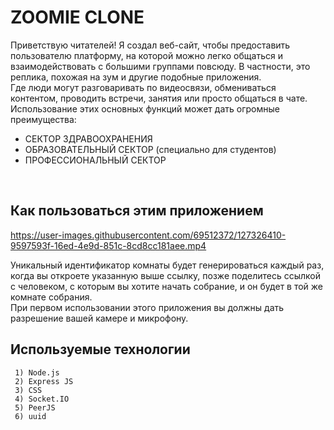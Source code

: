# ZOOMIE CLONE #
Приветствую читателей!
Я создал веб-сайт, чтобы предоставить пользователю платформу, на которой можно легко общаться и взаимодействовать с большими группами повсюду. В частности, это реплика, похожая на зум
и другие подобные приложения. <br/>
Где люди могут разговаривать по видеосвязи, обмениваться контентом, проводить встречи, занятия или просто общаться в чате. <br/>
Использование этих основных функций может дать огромные преимущества: <br/>
* СЕКТОР ЗДРАВООХРАНЕНИЯ <br/> 
* ОБРАЗОВАТЕЛЬНЫЙ СЕКТОР (специально для студентов) <br/>
* ПРОФЕССИОНАЛЬНЫЙ СЕКТОР
<br/>

Как пользоваться этим приложением
---------------



https://user-images.githubusercontent.com/69512372/127326410-9597593f-16ed-4e9d-851c-8cd8cc181aee.mp4


Уникальный идентификатор комнаты будет генерироваться каждый раз, когда вы откроете указанную выше ссылку, позже поделитесь ссылкой с человеком, с которым вы хотите начать собрание, и он будет в той же комнате собрания. <br/>
При первом использовании этого приложения вы должны дать разрешение вашей камере и микрофону.

## Используемые технологии ##
```
 1) Node.js
 2) Express JS
 3) CSS
 4) Socket.IO
 5) PeerJS
 6) uuid
```

